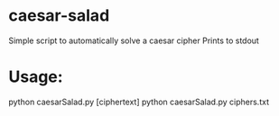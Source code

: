 # caesar-salad
Simple script to automatically solve a caesar cipher
Prints to stdout

# Usage:
python caesarSalad.py [ciphertext]
python caesarSalad.py ciphers.txt
